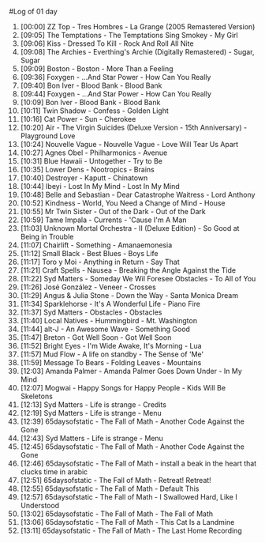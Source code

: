#Log of 01 day

1. [00:00] ZZ Top - Tres Hombres - La Grange (2005 Remastered Version)
1. [09:05] The Temptations - The Temptations Sing Smokey - My Girl
1. [09:06] Kiss - Dressed To Kill - Rock And Roll All Nite
1. [09:08] The Archies - Everthing's Archie (Digitally Remastered) - Sugar, Sugar
1. [09:09] Boston - Boston - More Than a Feeling
1. [09:36] Foxygen - …And Star Power - How Can You Really
1. [09:40] Bon Iver - Blood Bank - Blood Bank
1. [09:44] Foxygen - …And Star Power - How Can You Really
1. [10:09] Bon Iver - Blood Bank - Blood Bank
1. [10:11] Twin Shadow - Confess - Golden Light
1. [10:16] Cat Power - Sun - Cherokee
1. [10:20] Air - The Virgin Suicides (Deluxe Version - 15th Anniversary) - Playground Love
1. [10:24] Nouvelle Vague - Nouvelle Vague - Love Will Tear Us Apart
1. [10:27] Agnes Obel - Philharmonics - Avenue
1. [10:31] Blue Hawaii - Untogether - Try to Be
1. [10:35] Lower Dens - Nootropics - Brains
1. [10:40] Destroyer - Kaputt - Chinatown
1. [10:44] Ibeyi - Lost In My Mind - Lost In My Mind
1. [10:48] Belle and Sebastian - Dear Catastrophe Waitress - Lord Anthony
1. [10:52] Kindness - World, You Need a Change of Mind - House
1. [10:55] Mr Twin Sister - Out of the Dark - Out of the Dark
1. [10:59] Tame Impala - Currents - 'Cause I'm A Man
1. [11:03] Unknown Mortal Orchestra - II (Deluxe Edition) - So Good at Being in Trouble
1. [11:07] Chairlift - Something - Amanaemonesia
1. [11:12] Small Black - Best Blues - Boys Life
1. [11:17] Toro y Moi - Anything in Return - Say That
1. [11:21] Craft Spells - Nausea - Breaking the Angle Against the Tide
1. [11:22] Syd Matters - Someday We Wil Foresee Obstacles - To All of You
1. [11:26] José González - Veneer - Crosses
1. [11:29] Angus & Julia Stone - Down the Way - Santa Monica Dream
1. [11:34] Sparklehorse - It's A Wonderful Life - Piano Fire
1. [11:37] Syd Matters - Obstacles - Obstacles
1. [11:40] Local Natives - Hummingbird - Mt. Washington
1. [11:44] alt-J - An Awesome Wave - Something Good
1. [11:47] Breton - Got Well Soon - Got Well Soon
1. [11:52] Bright Eyes - I'm Wide Awake, It's Morning - Lua
1. [11:57] Mud Flow - A life on standby - The Sense of 'Me'
1. [11:59] Message To Bears - Folding Leaves - Mountains
1. [12:03] Amanda Palmer - Amanda Palmer Goes Down Under - In My Mind
1. [12:07] Mogwai - Happy Songs for Happy People - Kids Will Be Skeletons
1. [12:13] Syd Matters - Life is strange - Credits
1. [12:19] Syd Matters - Life is strange - Menu
1. [12:39] 65daysofstatic - The Fall of Math - Another Code Against the Gone
1. [12:43] Syd Matters - Life is strange - Menu
1. [12:45] 65daysofstatic - The Fall of Math - Another Code Against the Gone
1. [12:46] 65daysofstatic - The Fall of Math - install a beak in the heart that clucks time in arabic
1. [12:51] 65daysofstatic - The Fall of Math - Retreat! Retreat!
1. [12:55] 65daysofstatic - The Fall of Math - Default This
1. [12:57] 65daysofstatic - The Fall of Math - I Swallowed Hard, Like I Understood
1. [13:02] 65daysofstatic - The Fall of Math - The Fall of Math
1. [13:06] 65daysofstatic - The Fall of Math - This Cat Is a Landmine
1. [13:11] 65daysofstatic - The Fall of Math - The Last Home Recording
